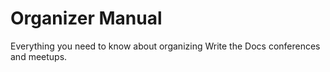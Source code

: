 # Organizer Manual
Everything you need to know about organizing Write the Docs conferences and meetups.
